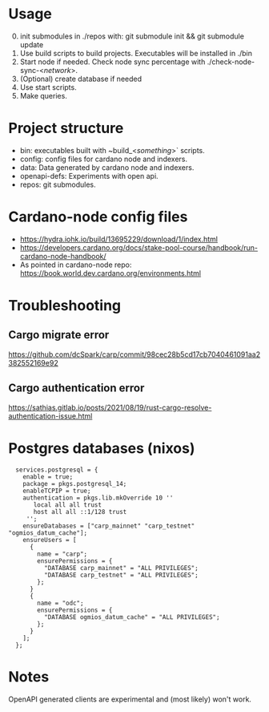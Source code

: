# Usage

0. init submodules in ./repos with: git submodule init && git submodule update
1. Use build scripts to build projects. Executables will be installed in ./bin
2. Start node if needed. Check node sync percentage with ./check-node-sync-<*network*>.
3. (Optional) create database if needed
4. Use start scripts. 
5. Make queries.

# Project structure
- bin: executables built with ~build_<*something*>` scripts.
- config: config files for cardano node and indexers.
- data: Data generated by cardano node and indexers.
- openapi-defs: Experiments with open api.
- repos: git submodules.

# Cardano-node config files

- https://hydra.iohk.io/build/13695229/download/1/index.html
- https://developers.cardano.org/docs/stake-pool-course/handbook/run-cardano-node-handbook/
- As pointed in cardano-node repo: https://book.world.dev.cardano.org/environments.html

# Troubleshooting

## Cargo migrate error
https://github.com/dcSpark/carp/commit/98cec28b5cd17cb7040461091aa2382552169e92

## Cargo authentication error
https://sathias.gitlab.io/posts/2021/08/19/rust-cargo-resolve-authentication-issue.html

# Postgres databases (nixos)

```
  services.postgresql = {
    enable = true;
    package = pkgs.postgresql_14;
    enableTCPIP = true;
    authentication = pkgs.lib.mkOverride 10 ''
       local all all trust
       host all all ::1/128 trust
     '';
    ensureDatabases = ["carp_mainnet" "carp_testnet" "ogmios_datum_cache"];
    ensureUsers = [
      {
        name = "carp";
        ensurePermissions = {
          "DATABASE carp_mainnet" = "ALL PRIVILEGES";
          "DATABASE carp_testnet" = "ALL PRIVILEGES";
        };
      }
      {
        name = "odc";
        ensurePermissions = {
          "DATABASE ogmios_datum_cache" = "ALL PRIVILEGES";
        };
      }
    ];
  };
```

# Notes
OpenAPI generated clients are experimental and (most likely) won't work.
